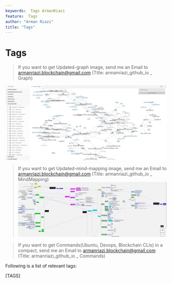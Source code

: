 ```yaml
---
keywords:  Tags ArmanRiazi
feature:  Tags
author: "Arman Riazi"
title: "Tags"
---
```


# Tags


> If you want to get Updated-graph image, send me an Email to armanriazi.blockchain@gmail.com 
> (Title: armanriazi_github_io _ Graph)

![Graph](assets/attachments/graph.jpg)

> If you want to get Updated-mind-mapping image, send me an Email to armanriazi.blockchain@gmail.com 
> (Title: armanriazi_github_io _ MindMapping)
![Substrate Mind Mapping](assets/attachments/substrate-minmap.jpg)

> If you want to get Commands(Ubuntu, Devops, Blockchain CLIs) in a compact, send me an Email to armanriazi.blockchain@gmail.com 
> (Title: armanriazi_github_io _ Commands)

Following is a list of relevant tags:

[TAGS]
